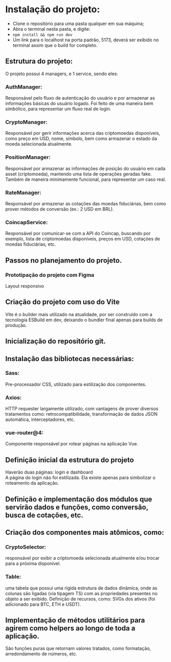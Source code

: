 # Instalação do projeto:
- Clone o repositório para uma pasta qualquer em sua máquina;
- Abra o terminal nesta pasta, e digite:
- `npm install && npm run dev`
- Um link para o localhost na porta padrão, 5173, deverá ser exibido no terminal assim que o build for completo.

## Estrutura do projeto:
O projeto possui 4 managers, e 1 service, sendo eles:

### AuthManager: 
Responsável pelo fluxo de autenticação do usuário e por armazenar as informações básicas do usuário logado.
Foi feito de uma maneira bem simbólico, para representar um fluxo real de login.

### CryptoManager: 
Responsável por gerir informações acerca das criptomoedas disponíveis, como preço em USD, nome, símbolo, bem como armazenar o estado da moeda selecionada atualmente.

### PositionManager: 
Responsável por armazenar as informações de posição do usuário em cada asset (criptomoeda), mantendo uma lista de operações geradas fake. Também de maneira minimamente funcional, para representar um caso real.

### RateManager: 
Responsável por armazenar as cotações das moedas fiduciárias, bem como prover métodos de conversão (ex.: 2 USD em BRL).

### CoincapService: 
Responsável por comunicar-se com a API do Coincap, buscando por exemplo, lista de criptomoedas disponíveis, preços em USD, cotações de moedas fiduciárias, etc.


## Passos no planejamento do projeto.
### Prototipação do projeto com Figma
Layout responsivo

## Criação do projeto com uso do Vite
Vite é o builder mais utilizado na atualidade, por ser construído com a tecnologia ESBuild em dev, deixando o bundler final apenas para builds de produção.

## Inicialização do repositório git.

## Instalação das bibliotecas necessárias:
### Sass:	
Pre-processador CSS, utilizado para estilização dos componentes.

### Axios: 
HTTP requester largamente utilizado, com vantagens de prover diversos tratamentos como: retrocompatibilidade, transformação de dados JSON automática, interceptadores, etc.

### vue-router@4:
Componente responsável por rotear páginas na aplicação Vue.

## Definição inicial da estrutura do projeto
Haverão duas páginas: login e dashboard  
A página do login não foi estilizada. Ela existe apenas para simbolizar o roteamento da aplicação.

## Definição e implementação dos módulos que servirão dados e funções, como conversão, busca de cotações, etc.

## Criação dos componentes mais atômicos, como:
### CryptoSelector: 
responsável por exibir a criptomoeda selecionada atualmente e/ou trocar para a próxima disponível.


### Table: 
uma tabela que possui uma rígida estrutura de dados dinâmica, onde as colunas são ligadas (via tipagem TS) com as propriedades presentes no objeto a ser exibido.
Definição de recursos, como: SVGs dos ativos (foi adicionado para BTC, ETH e USDT).

## Implementação de métodos utilitários para agirem como helpers ao longo de toda a aplicação. 
São funções puras que retornam valores tratados, como formatação, arredondamento de números, etc.
